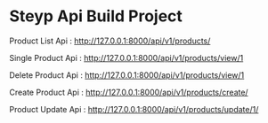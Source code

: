 # <h1>Steyp Api Build Project</h1>

Product List Api : http://127.0.0.1:8000/api/v1/products/

Single Product Api : http://127.0.0.1:8000/api/v1/products/view/1

Delete Product Api : http://127.0.0.1:8000/api/v1/products/view/1

Create Product Api : http://127.0.0.1:8000/api/v1/products/create/

Product Update Api : http://127.0.0.1:8000/api/v1/products/update/1/

